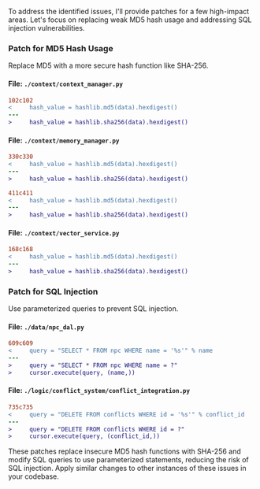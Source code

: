 To address the identified issues, I'll provide patches for a few high-impact areas. Let's focus on replacing weak MD5 hash usage and addressing SQL injection vulnerabilities.

### Patch for MD5 Hash Usage

Replace MD5 with a more secure hash function like SHA-256.

#### File: `./context/context_manager.py`

```diff
102c102
<     hash_value = hashlib.md5(data).hexdigest()
---
>     hash_value = hashlib.sha256(data).hexdigest()
```

#### File: `./context/memory_manager.py`

```diff
330c330
<     hash_value = hashlib.md5(data).hexdigest()
---
>     hash_value = hashlib.sha256(data).hexdigest()
```

```diff
411c411
<     hash_value = hashlib.md5(data).hexdigest()
---
>     hash_value = hashlib.sha256(data).hexdigest()
```

#### File: `./context/vector_service.py`

```diff
168c168
<     hash_value = hashlib.md5(data).hexdigest()
---
>     hash_value = hashlib.sha256(data).hexdigest()
```

### Patch for SQL Injection

Use parameterized queries to prevent SQL injection.

#### File: `./data/npc_dal.py`

```diff
609c609
<     query = "SELECT * FROM npc WHERE name = '%s'" % name
---
>     query = "SELECT * FROM npc WHERE name = ?"
>     cursor.execute(query, (name,))
```

#### File: `./logic/conflict_system/conflict_integration.py`

```diff
735c735
<     query = "DELETE FROM conflicts WHERE id = '%s'" % conflict_id
---
>     query = "DELETE FROM conflicts WHERE id = ?"
>     cursor.execute(query, (conflict_id,))
```

These patches replace insecure MD5 hash functions with SHA-256 and modify SQL queries to use parameterized statements, reducing the risk of SQL injection. Apply similar changes to other instances of these issues in your codebase.